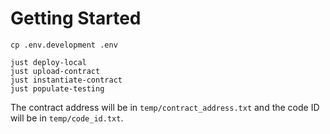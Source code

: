 
# Getting Started

```
cp .env.development .env

just deploy-local
just upload-contract
just instantiate-contract
just populate-testing
```
The contract address will be in `temp/contract_address.txt` and the code ID will be in `temp/code_id.txt`.
